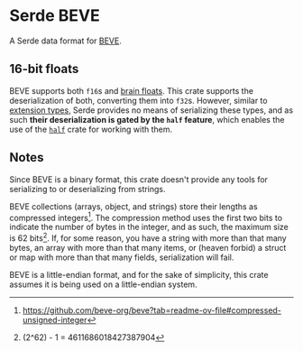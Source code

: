 # Serde BEVE

A Serde data format for [BEVE](https://github.com/beve-org/beve).

## 16-bit floats

BEVE supports both `f16`s and [brain floats](https://en.wikipedia.org/wiki/Bfloat16_floating-point_format). This crate supports the deserialization of both, converting them into `f32`s. However, similar to [extension types](https://github.com/beve-org/beve/blob/main/extensions.md), Serde provides no means of serializing these types, and as such **their deserialization is gated by the `half` feature**, which enables the use of the [`half`](https://crates.io/crates/half) crate for working with them.

## Notes

Since BEVE is a binary format, this crate doesn't provide any tools for serializing to or deserializing from strings.

BEVE collections (arrays, object, and strings) store their lengths as compressed integers[^1]. The compression method uses the first two bits to indicate the number of bytes in the integer, and as such, the maximum size is 62 bits[^2]. If, for some reason, you have a string with more than that many bytes, an array with more than that many items, or (heaven forbid) a struct or map with more than that many fields, serialization will fail.

BEVE is a little-endian format, and for the sake of simplicity, this crate assumes it is being used on a little-endian system.

[^1]: <https://github.com/beve-org/beve?tab=readme-ov-file#compressed-unsigned-integer>

[^2]: (2^62) - 1 = 4611686018427387904

